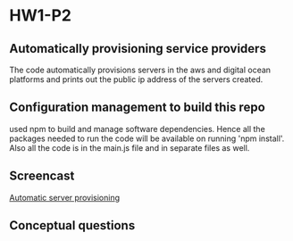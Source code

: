 # HW1-P2

## Automatically provisioning service providers 
The code automatically provisions servers in the aws and digital ocean platforms and prints out the public ip address of the servers created.   
    
## Configuration management to build this repo  
used npm to build and manage software dependencies. Hence all the packages needed to run the code will be available on running 'npm install'. Also all the code is in the main.js file and in separate files as well.

## Screencast  
[Automatic server provisioning]()

## Conceptual questions
